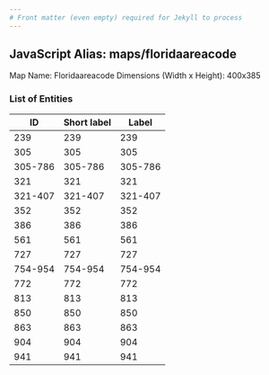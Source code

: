 ```yaml
---
# Front matter (even empty) required for Jekyll to process
---
```


## JavaScript Alias: maps/floridaareacode

Map Name: Floridaareacode
Dimensions (Width x Height): 400x385





### List of Entities

ID | Short label | Label
---|---|---|
239|239|239
305|305|305
305-786|305-786|305-786
321|321|321
321-407|321-407|321-407
352|352|352
386|386|386
561|561|561
727|727|727
754-954|754-954|754-954
772|772|772
813|813|813
850|850|850
863|863|863
904|904|904
941|941|941
